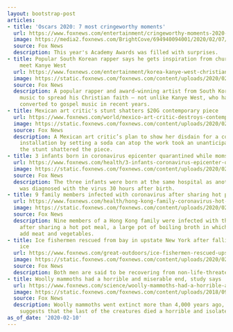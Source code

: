 ```yaml
---
layout: bootstrap-post
articles:
- title: 'Oscars 2020: 7 most cringeworthy moments'
  url: https://www.foxnews.com/entertainment/cringeworthy-moments-2020-oscars
  image: https://media2.foxnews.com/BrightCove/694940094001/2020/02/07/694940094001_6130562933001_6130564105001-vs.jpg
  source: Fox News
  description: This year's Academy Awards was filled with surprises.
- title: Popular South Korean rapper says he gets inspiration from church, wants to
    meet Kanye West
  url: https://www.foxnews.com/entertainment/korea-kanye-west-christian-rapper-bewhy
  image: https://static.foxnews.com/foxnews.com/content/uploads/2020/02/BewhY-GettyImages-1185149384.jpg
  source: Fox News
  description: A popular rapper and award-winning artist from South Korea uses his
    music to spread his Christian faith — not unlike Kanye West, who has famously
    converted to gospel music in recent years.
- title: Mexican art critic's stunt shatters $20G contemporary piece
  url: https://www.foxnews.com/world/mexico-art-critic-destroys-contemporary-installation
  image: https://static.foxnews.com/foxnews.com/content/uploads/2020/02/galeriaomr-art.jpg
  source: Fox News
  description: A Mexican art critic’s plan to show her disdain for a contemporary
    installation by setting a soda can atop the work took an unanticipated turn when
    the stunt shattered the piece.
- title: 3 infants born in coronavirus epicenter quarantined while moms undergo testing
  url: https://www.foxnews.com/health/3-infants-coronavirus-epicenter-quarantined-moms-testing
  image: https://static.foxnews.com/foxnews.com/content/uploads/2020/02/asiwire-coronababy.jpg
  source: Fox News
  description: The three infants were born at the same hospital as another baby who
    was diagnosed with the virus 30 hours after birth.
- title: 9 family members infected with coronavirus after sharing hot pot meal
  url: https://www.foxnews.com/health/hong-kong-family-coronavirus-hot-pot-meal
  image: https://static.foxnews.com/foxnews.com/content/uploads/2020/02/iStock-883170920.jpg
  source: Fox News
  description: Nine members of a Hong Kong family were infected with the deadly coronavirus
    after sharing a hot pot meal, a large pot of boiling broth in which diners typically
    add meat and vegetables.
- title: Ice fishermen rescued from bay in upstate New York after falling through
    ice
  url: https://www.foxnews.com/great-outdoors/ice-fishermen-rescued-upstate-new-york-falling-through-ice
  image: https://static.foxnews.com/foxnews.com/content/uploads/2020/02/AltonFireCompany1.jpg
  source: Fox News
  description: Both men are said to be recovering from non-life-threatening injuries.
- title: Woolly mammoths had a horrible and miserable end, study says
  url: https://www.foxnews.com/science/woolly-mammoths-had-a-horrible-and-miserable-end-study-says
  image: https://static.foxnews.com/foxnews.com/content/uploads/2018/09/WoolyMammothArtist1.jpg
  source: Fox News
  description: Woolly mammoths went extinct more than 4,000 years ago, but a new study
    suggests that the last of the creatures died a horrible and isolated death.
as_of_date: '2020-02-10'
---
```


